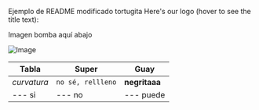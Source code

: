 Ejemplo de README modificado
tortugita
Here's our logo (hover to see the title text):

Imagen bomba aquí abajo 




![Image](https://github.com/user-attachments/assets/3e12cfb4-c3b2-48d2-bde1-db32ba2ddd35)


Tabla | Super | Guay
--- | --- | ---
*curvatura* | `no sé, rellleno` | **negritaaa**
--- si| --- no| --- puede
